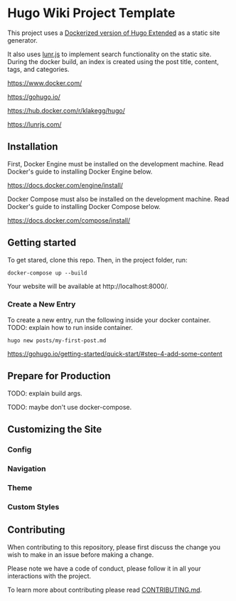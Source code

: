 # Hugo Wiki Project Template

This project uses a [Dockerized version of Hugo Extended](https://hub.docker.com/r/klakegg/hugo/) as a static site generator.

It also uses [lunr.js](https://lunrjs.com/) to implement search functionality on the static site. During the docker build, an index is created using the post title, content, tags, and categories.

https://www.docker.com/

https://gohugo.io/

https://hub.docker.com/r/klakegg/hugo/

https://lunrjs.com/

## Installation

First, Docker Engine must be installed on the development machine. Read Docker's guide to installing Docker Engine below.

https://docs.docker.com/engine/install/

Docker Compose must also be installed on the development machine. Read Docker's guide to installing Docker Compose below.

https://docs.docker.com/compose/install/

## Getting started

To get stared, clone this repo. Then, in the project folder, run:

`docker-compose up --build`

Your website will be available at http://localhost:8000/.

### Create a New Entry

To create a new entry, run the following inside your docker container. TODO: explain how to run inside container.

`hugo new posts/my-first-post.md`

https://gohugo.io/getting-started/quick-start/#step-4-add-some-content

## Prepare for Production

TODO: explain build args.

TODO: maybe don't use docker-compose.

## Customizing the Site

### Config

### Navigation

### Theme

### Custom Styles

## Contributing

When contributing to this repository, please first discuss the change you wish to make in an issue before making a change.

Please note we have a code of conduct, please follow it in all your interactions with the project.

To learn more about contributing please read [CONTRIBUTING.md](CONTRIBUTING.md).